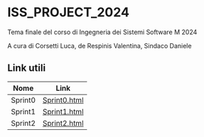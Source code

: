 # ISS_PROJECT_2024
Tema finale del corso di Ingegneria dei Sistemi Software M 2024

A cura di Corsetti Luca, de Respinis Valentina, Sindaco Daniele

## Link utili

| Nome    | Link                                                                                                              |
| ------- | ----------------------------------------------------------------------------------------------------------------- |
| Sprint0 | [Sprint0.html](https://raw.githack.com/ilcors-dev/iss_project_2024/main/project/sprint0/userDocs/sprint0_v1.html) |
| Sprint1 | [Sprint1.html](https://raw.githack.com/ilcors-dev/iss_project_2024/main/project/sprint1/userDocs/sprint1.html)    |
| Sprint2 | [Sprint2.html](https://raw.githack.com/ilcors-dev/iss_project_2024/main/project/sprint2/userDocs/sprint2.html)    |
